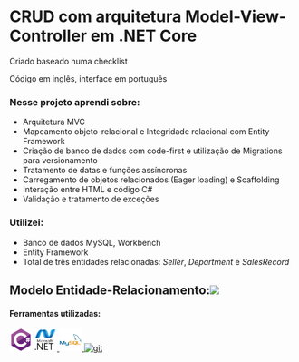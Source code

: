 # CRUD com arquitetura Model-View-Controller em .NET Core

Criado baseado numa checklist

Código em inglês, interface em português

### Nesse projeto aprendi sobre:

 - Arquitetura MVC
 - Mapeamento objeto-relacional e Integridade relacional com Entity
   Framework
 - Criação de banco de dados com code-first e utilização de Migrations
   para versionamento
 - Tratamento de datas e funções assíncronas
 - Carregamento de objetos relacionados (Eager loading) e Scaffolding
 - Interação entre HTML e código C#
 - Validação e tratamento de exceções

### Utilizei:

 - Banco de dados MySQL, Workbench
 - Entity Framework
 - Total de três entidades relacionadas: *Seller*, *Department* e
   *SalesRecord*

## Modelo Entidade-Relacionamento:<img src="https://i.imgur.com/3trXETs.png"></img>


#### Ferramentas utilizadas: 
<p align="left">
<img src="https://raw.githubusercontent.com/devicons/devicon/master/icons/csharp/csharp-original.svg" alt="csharp" width="40" height="40"/> </a> <a href="https://dotnet.microsoft.com/" target="_blank" rel="noreferrer"> <img src="https://raw.githubusercontent.com/devicons/devicon/master/icons/dot-net/dot-net-original-wordmark.svg" alt="dotnet" width="40" height="40"/> </a><a href="https://www.mysql.com" target="_blank" rel="noreferrer">
<img src="https://raw.githubusercontent.com/devicons/devicon/master/icons/mysql/mysql-original-wordmark.svg" alt="mysql" width="40" height="40"/></a><a href="https://www.w3.org/html/" target="_blank" rel="noreferrer"> <a href="https://git-scm.com/" target="_blank" rel="noreferrer"> <img src="https://www.vectorlogo.zone/logos/git-scm/git-scm-icon.svg" alt="git" width="40" height="40"/>
